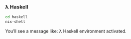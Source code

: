 ### λ Haskell
```bash
cd haskell
nix-shell
```
You’ll see a message like: λ Haskell environment activated.